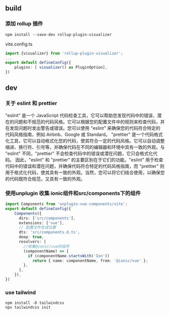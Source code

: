 ## build

### 添加 rollup 插件

```shell
npm install --save-dev rollup-plugin-visualizer
```

vite.config.ts

```ts
import {visualizer} from 'rollup-plugin-visualizer';
...
export default defineConfig({
    plugins: [ visualizer() as PluginOption],
})
```

## dev

### 关于 eslint 和 prettier

"eslint" 是一个 JavaScript 代码检查工具，它可以帮助您发现代码中的错误、潜在的问题和不规范的代码风格。它可以根据您的配置文件中的规则来检查代码，并在发现问题时发出警告或错误。您可以使用 "eslint" 来确保您的代码符合特定的代码风格指南，例如 Airbnb、Google 或 Standard。
"prettier" 是一个代码格式化工具，它可以自动格式化您的代码，使其符合一定的代码风格。它可以自动调整缩进、换行符、引号等，并确保代码在不同的编辑器和环境中具有一致的外观。与 "eslint" 不同，"prettier" 不会检查代码中的错误或潜在问题，它只会格式化代码。
因此，"eslint" 和 "prettier" 的主要区别在于它们的功能。"eslint" 用于检查代码中的错误和潜在问题，并确保代码符合特定的代码风格指南，而 "prettier" 则用于格式化代码，使其具有一致的外观。当然，您可以将它们结合使用，以确保您的代码既符合规范，又具有一致的外观。


### 使用unplugin 收集 ionic组件和src/components下的组件

```ts
import Components from 'unplugin-vue-components/vite';
export default defineConfig({
    Components({
      dirs: ['src/components'],
      extensions: ['vue'],
      // 配置文件生成位置
      dts: 'src/components.d.ts',
      deep: true,
      resolvers: [
        //收集@ionic/vue的组件
        (componentName) => {
          if (componentName.startsWith('Ion'))
            return { name: componentName, from: '@ionic/vue' };
        },
      ],
    }),
})
```

### use tailwind
```shell
npm install -D tailwindcss
npx tailwindcss init
```

